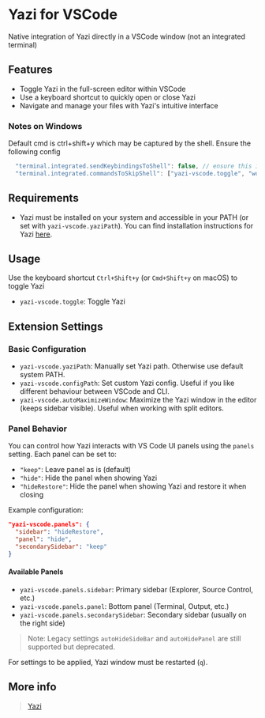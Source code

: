 # Yazi for VSCode

Native integration of Yazi directly in a VSCode window (not an integrated terminal)
## Features

- Toggle Yazi in the full-screen editor within VSCode
- Use a keyboard shortcut to quickly open or close Yazi
- Navigate and manage your files with Yazi's intuitive interface

### Notes on Windows

Default cmd is ctrl+shift+y which may be captured by the shell. Ensure the following config

```javascript
  "terminal.integrated.sendKeybindingsToShell": false, // ensure this is false
  "terminal.integrated.commandsToSkipShell": ["yazi-vscode.toggle", "workbench.action.closeWindow"], // add this
```

## Requirements

- Yazi must be installed on your system and accessible in your PATH (or set with `yazi-vscode.yaziPath`). You can find installation instructions for Yazi [here](https://github.com/sxyazi/yazi#installation).

## Usage

Use the keyboard shortcut `Ctrl+Shift+y` (or `Cmd+Shift+y` on macOS) to toggle Yazi

- `yazi-vscode.toggle`: Toggle Yazi

## Extension Settings

### Basic Configuration

- `yazi-vscode.yaziPath`: Manually set Yazi path. Otherwise use default system PATH.
- `yazi-vscode.configPath`: Set custom Yazi config. Useful if you like different behaviour between VSCode and CLI.
- `yazi-vscode.autoMaximizeWindow`: Maximize the Yazi window in the editor (keeps sidebar visible). Useful when working with split editors.

### Panel Behavior

You can control how Yazi interacts with VS Code UI panels using the `panels` setting. Each panel can be set to:

- `"keep"`: Leave panel as is (default)
- `"hide"`: Hide the panel when showing Yazi
- `"hideRestore"`: Hide the panel when showing Yazi and restore it when closing

Example configuration:

```json
"yazi-vscode.panels": {
  "sidebar": "hideRestore",
  "panel": "hide",
  "secondarySidebar": "keep"
}
```

#### Available Panels

- `yazi-vscode.panels.sidebar`: Primary sidebar (Explorer, Source Control, etc.)
- `yazi-vscode.panels.panel`: Bottom panel (Terminal, Output, etc.)
- `yazi-vscode.panels.secondarySidebar`: Secondary sidebar (usually on the right side)

> Note: Legacy settings `autoHideSideBar` and `autoHidePanel` are still supported but deprecated.

For settings to be applied, Yazi window must be restarted (`q`).

## More info

> [Yazi](https://github.com/sxyazi/yazi)
